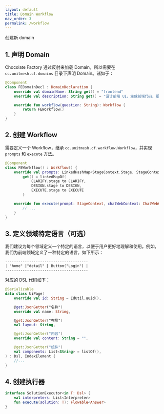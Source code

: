 ```yaml
---
layout: default
title: Domain Workflow
nav_order: 3
permalink: /workflow
---
```


创建新 domain

## 1. 声明 Domain

Chocolate Factory 通过反射来加载 Domain，所以需要在 `cc.unitmesh.cf.domains` 目录下声明 Domain。诸如于：

```kotlin
@Component
class FEDomainDecl : DomainDeclaration {
    override val domainName: String get() = "frontend"
    override val description: String get() = "设计前端 UI，生成前端代码、组件等"

    override fun workflow(question: String): Workflow {
        return FEWorkflow()
    }
}
```

## 2. 创建 Workflow

需要定义一个 Workflow，继承 `cc.unitmesh.cf.workflow.Workflow`，并实现 `prompts` 和 `execute` 方法。

```kotlin
@Component
class FEWorkflow() : Workflow() {
    override val prompts: LinkedHashMap<StageContext.Stage, StageContext>
        get() = linkedMapOf(
            CLARIFY.stage to CLARIFY,
            DESIGN.stage to DESIGN,
            EXECUTE.stage to EXECUTE
        )

    override fun execute(prompt: StageContext, chatWebContext: ChatWebContext): WorkflowResult? {
        // ...
    }
}
```

## 3. 定义领域特定语言（可选）

我们建议为每个领域定义一个特定的语言，以便于用户更好地理解和使用。例如，我们为前端领域定义了一种特定的语言，如下所示：

```design
--------------------------------------
| "home" |"detail" | Button("Login") |
--------------------------------------
```

对应的 DSL 代码如下：

```kotlin
@Serializable
data class UiPage(
    override val id: String = IdUtil.uuid(),

    @get:JsonGetter("名称")
    override val name: String,

    @get:JsonGetter("布局")
    val layout: String,

    @get:JsonGetter("内容")
    override val content: String = "",

    @get:JsonGetter("组件")
    val components: List<String> = listOf(),
) : Dsl, IndexElement {
    //...  
}
```

## 4. 创建执行器



```kotlin
interface SolutionExecutor<in T: Dsl> {
    val interpreters: List<Interpreter>
    fun execute(solution: T): Flowable<Answer>
}
```
